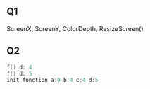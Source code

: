 ## Q1

ScreenX, ScreenY, ColorDepth, ResizeScreen()

## Q2

```go
f() d: 4
f() d: 5
init function a:9 b:4 c:4 d:5
```

